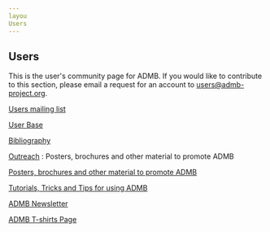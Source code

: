 ```yaml
---
layou
Users
---
```


Users
-----

This is the user's community page for ADMB. If you would like to contribute to this section, please email a request for an account to users@admb-project.org.

[Users mailing list](users-mailing-list.html)

[User Base]()

[Bibliography](bibliography/)

[Outreach]()
: Posters, brochures and other material to promote ADMB

[Posters, brochures and other material to promote ADMB]()

[Tutorials, Tricks and Tips for using ADMB]()

[ADMB Newsletter]()

[ADMB T-shirts Page]()
